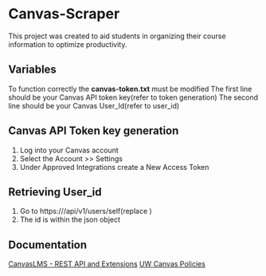 # Canvas-Scraper
This project was created to aid students in organizing their course information to optimize productivity.

## Variables
To function correctly the **canvas-token.txt** must be modified
The first line should be your Canvas API token key(refer to token generation)
The second line should be your Canvas User_Id(refer to user_id)

## Canvas API Token key generation
1. Log into your Canvas account
2. Select the Account >> Settings
3. Under Approved Integrations create a New Access Token

## Retrieving User_id
1. Go to https://<canvas>/api/v1/users/self(replace <canvas>)
2. The id is within the json object

## Documentation
[CanvasLMS - REST API and Extensions](https://canvas.instructure.com/doc/api/index.html)
[UW Canvas Policies](https://itconnect.uw.edu/tools-services-support/teaching-learning/canvas/canvas-policies/)